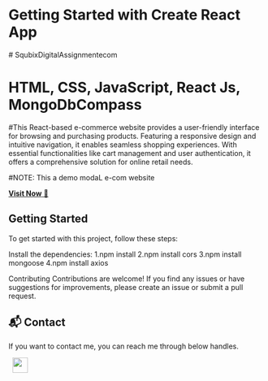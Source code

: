 # Getting Started with Create React App


 
 #   S q u b i x D i g i t a l A s s i g n m e n t e c o m 
 
# HTML, CSS, JavaScript, React Js, MongoDbCompass

 #This React-based e-commerce website provides a user-friendly interface for browsing and purchasing products. Featuring a responsive design and intuitive navigation, it enables seamless shopping experiences. With essential functionalities like cart management and user authentication, it offers a comprehensive solution for online retail needs.

#NOTE: This a demo modaL e-com website

<a href="https://6603927929a11e0008ef9335--squbixecom.netlify.app/" target="_blank">**Visit Now** 🚀</a>

## Getting Started

To get started with this project, follow these steps:

Install the dependencies:
  1.npm install
2.npm install cors
3.npm install mongoose
4.npm install axios


Contributing
Contributions are welcome! If you find any issues or have suggestions for improvements, please create an issue or submit a pull request.


<h2>📬 Contact</h2>

If you want to contact me, you can reach me through below handles.

&nbsp;&nbsp;<a href="https://www.linkedin.com/in/chiranjeebmohanta/"><img src="https://www.felberpr.com/wp-content/uploads/linkedin-logo.png" width="30"></img></a>
